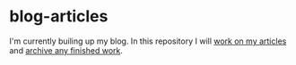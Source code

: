 # blog-articles

I'm currently builing up my blog. In this repository I will [work on my articles](./inwork/) and [archive any finished work](./archive/).
